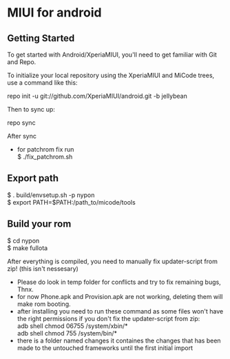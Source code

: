 MIUI for android
================

Getting Started
---------------

To get started with Android/XperiaMIUI, you'll need to get familiar with Git and Repo.

To initialize your local repository using the XperiaMIUI and MiCode trees, use a command like this:

repo init -u git://github.com/XperiaMIUI/android.git -b jellybean

Then to sync up:

repo sync

After sync 
 
 - for patchrom fix run <br>
 $ ./fix_patchrom.sh <br>
 
 
 
Export path
-----------

 $ . build/envsetup.sh -p nypon <br>
 $ export PATH=$PATH:/path_to/micode/tools <br>
 
 
 
Build your rom
--------------

 $ cd nypon <br>
 $ make fullota <br>
 
 
 After everything is compiled, you need to manually fix updater-script from zip! (this isn't nessesary)
 
 - Please do look in temp folder for conflicts and try to fix remaining bugs, Thnx.
 - for now Phone.apk and Provision.apk are not working, deleting them will make rom booting.
 - after installing you need to run these command as some files won't have the right permissions if you don't fix the updater-script from zip:<br>
   adb shell chmod 06755 /system/xbin/* <br>
 	adb shell chmod 755 /system/bin/* <br>
 - there is a folder named changes it containes the changes that has been made to the untouched frameworks until the first initial import
 
